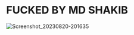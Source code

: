 # FUCKED BY MD SHAKIB

![Screenshot_20230820-201635](https://github.com/SHAKIB-71/OPEN-SOURCE/assets/131977613/2495d5b1-7f5c-4af2-a3ef-3f2f68e3934b)
